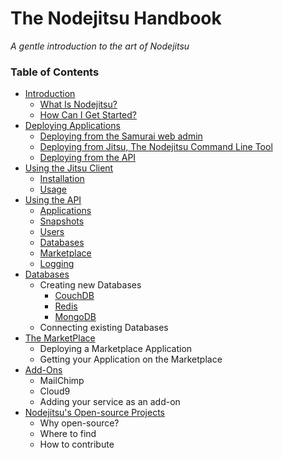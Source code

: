 # The Nodejitsu Handbook

*A gentle introduction to the art of Nodejitsu*

### Table of Contents

- [Introduction](1_Introduction.md)
   - [What Is Nodejitsu?]()
   - [How Can I Get Started?]()
- [Deploying Applications](2_Deploying_Applications.md)
   - [Deploying from the Samurai web admin]()
   - [Deploying from Jitsu, The Nodejitsu Command Line Tool]()
   - [Deploying from the API]()
- [Using the Jitsu Client](4_Using_The_Jitsu_Client.md)
    - [Installation]()
    - [Usage]()
- [Using the API](5_Using_The_API.md)
    - [Applications](#Applications)
    - [Snapshots](#Snapshots)
    - [Users](#User)
    - [Databases](#Database)
    - [Marketplace](#Marketplace)
    - [Logging](#Logging)
- [Databases](3_Setting_Up_Databases.md)
    - Creating new Databases
        - [CouchDB]()
        - [Redis]()
        - [MongoDB]()
    - Connecting existing Databases
- [The MarketPlace](6_The_Marketplace.md)
   - Deploying a Marketplace Application
   - Getting your Application on the Marketplace
- [Add-Ons](7_Add_Ons.md)
    - MailChimp
    - Cloud9
    - Adding your service as an add-on
- [Nodejitsu's Open-source Projects](8_Open_source_Projects.md)
    - Why open-source?
    - Where to find
    - How to contribute

